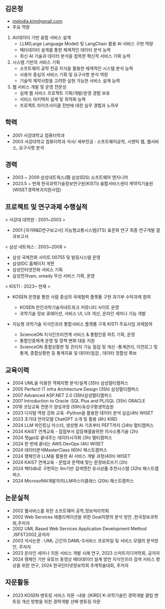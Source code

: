 ## 김은정
-  melodia.kim@gmail.com 
-  주요 역량
1. AI/데이터 기반 융합 서비스 설계
   - LLM(Large Language Model) 및 LangChain 활용 AI 서비스 구현 역량
   - 메타데이터 설계를 통한 체계적인 데이터 분석 능력
   - 최신 AI 기술과 데이터 분석을 접목한 혁신적 서비스 기획 능력
2. 시스템 기반의 서비스 기획
   - 소프트웨어 공학 전공 지식을 활용한 체계적인 시스템 분석 능력
   - 사용자 중심의 서비스 기획 및 요구사항 분석 역량
   - 기술적 제약사항을 고려한 실현 가능한 서비스 설계 능력
3. 웹 서비스 개발 및 운영 전문성
   - 실제 웹 서비스 프로젝트 기획/개발/운영 경험 보유
   - 서비스 아키텍처 설계 및 최적화 능력
   - 프로젝트 라이프사이클 전반에 대한 실무 경험과 노하우


## 학력
- 2001 서강대학교 컴퓨터학과
- 2003 서강대학교 컴퓨터학과 석사/ 세부전공 : 소프트웨어공학, 시멘틱 웹, 웹서비스, 요구사항 분석              
                       
## 경력
- 2003 ~  2009   삼성네트웍스(現 삼성SDS) 소프트웨어 엔지니어 
- 2023.5 ~ 현재  한국과학기술정보연구원(KISTI) 융합서비스센터 계약직기술원 (WISET경력복귀지원사업)
                
## 프로젝트 및 연구과제 수행실적

< 서강대 대학원 : 2001~2003 >
- 2001 [국가R&D연구보고서] 지능형교통시스템(ITS) 표준화 연구 최종 연구개발 결과보고서

< 삼성 네트웍스 : 2003~2008 >
- 삼성 국제전화 사이트 00755 및 빌링시스템 운영 
- 삼성IDC 홈페이지 개편
- 삼성인터넷전화 서비스 기획
- 삼성전자vpn, uready 무선 서비스 기획, 운영

< KISTI : 2023~ 현재 >
- KOSEN 운영을 통한 사람 중심의 국제협력 플랫폼 구현 과기부 수탁과제 참여
   * KOSEN 한인과학기술자네트워크 커뮤니티 사이트 운영
   * 과학기술 정보 큐레이션, 서비스 UI, UX 개선, 온라인 세미나 기능 개발   

- 지능형 과학기술 지식인프라 통합서비스 플랫폼 구축 KISTI 주요사업 과제참여
   * ScienceON 지식인프라연계 서비스 & 통합인증 파트 기획, 운영
   * 통합인증체계 운영 및 정책 변화 대응 지원
   * ScienceON 종합상황판 및 관리자 기능 점검 및 개선 -통계관리, 이전로그 및 통계, 종합상황판 등 통계지표 및 데이터점검 , 데이터 정합성 확보
  
## 교육이력
- 2004 UML을 이용한 객체지향 분석/설계 (35h) 삼성멀티캠퍼스
- 2005 Perfect! IT infra Architecture Design  (35h) 삼성멀티캠퍼스
- 2007 Advanced ASP.NET 2.0 (35h)삼성멀티캠퍼스
- 2007 Introduction to Oracle :SQL Plus and PL/SQL (35h) ORACLE
- 2018 코딩교육 전문가 양성과정 (59h)유성구평생학습원
- 2023 디지털 역량 강화 교육 -Python을 활용한 데이터 분석 실습(4h) WISET
- 2023 초거대 언어모델 ChatGPT 소개 및 활용 (8h) KIRD
- 2024 LLM 파인튜닝 마스터, 생성형 AI 기초부터 PEFT까지 (24h) 멀티캠퍼스
- 2024 KAIST 연계교육 - 접점부서 갈등해결을위한 의사소통기술 (2h)
- 2024 챗gpt로 끝내주는 데이터시각화 (3h) 멀티캠퍼스
- 2024 한 번에 끝내는 AWS DevOps (4h) WISET
- 2024 데이터분석MasterClass (60h) 패스트캠퍼스
- 2024 랭체인과 LLM을 활용한 AI 서비스 개발 과정(40h) WISET
- 2024 KAIST 연계교육 - 문법과 문맥에 맞는 문장바로쓰기 (2h)
- 2024 벡터db로 구현하는 llm기반 검색엔진 유사상품 추천시스템 (32h) 패스트캠퍼스
- 2024 MicrosoftAI개발자의LLM마스터클래스 (20h) 패스트캠퍼스
  
## 논문실적
- 2002 웹서비스를 위한 소프트웨어 공학,정보처리학회
- 2002 Web Services 애플리케이션을 위한 Goal지향의 분석 방안 ,한국정보과학회,주저자
- 2002 UML Based Web Services Application Development Method ,ISFST2002,공저자
- 2003 석사논문 : UML 근간의 DAML-S서비스 프로파일 및 서비스 모델의 분석방안, 주저자
- 2023 온라인 세미나 지원 서비스 개발 사례 연구, 2023 스마트미디어학회, 공저자
- 2024 랭체인 기반 유튜브 동영상 메타데이터 설계 방안 지식인프라 검색 서비스 향상을 위한 연구, 2024 한국인터넷정보학회 추계학술대회, 주저자

## 자문활동 
- 2023 KOSEN 멘토링 서비스 자문 -내용 :[KIRD] K-과학기술인 경력개발 클럽 멘토링 개선 방향을 위한 경력개발 선배 멘토링 자문
<!--
**melodiakim/melodiakim** is a ✨ _special_ ✨ repository because its `README.md` (this file) appears on your GitHub profile.

Here are some ideas to get you started:

- 🔭 I’m currently working on ...
- 🌱 I’m currently learning ...
- 👯 I’m looking to collaborate on ...
- 🤔 I’m looking for help with ...
- 💬 Ask me about ...
- 📫 How to reach me: ...
- 😄 Pronouns: ...
- ⚡ Fun fact: ...
-->
